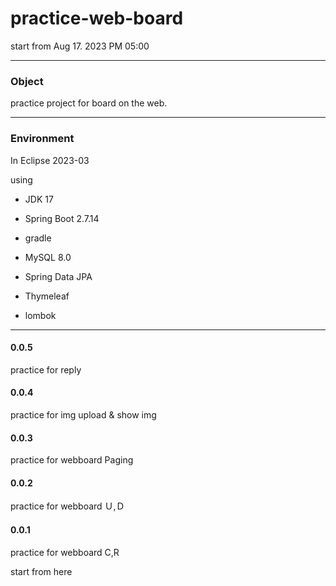 # practice-web-board
  start from Aug 17. 2023 PM 05:00

****
### Object

practice project for board on the web.

****
### Environment
  In Eclipse 2023-03

  using 

  
- JDK 17

  
- Spring Boot 2.7.14


- gradle


- MySQL 8.0


- Spring Data JPA

  
- Thymeleaf


- lombok



****

#### 0.0.5


practice for reply


#### 0.0.4


practice for img upload & show img


#### 0.0.3


practice for webboard Paging


#### 0.0.2


practice for webboard Ｕ,Ｄ


#### 0.0.1

practice for webboard C,R


start from here

